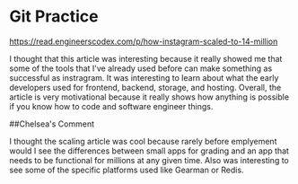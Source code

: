 # Git Practice


https://read.engineerscodex.com/p/how-instagram-scaled-to-14-million


I thought that this article was interesting because it really showed me that some of the tools that I've already used before can make something as successful as instragram. It was interesting to learn about what the early developers used for frontend, backend, storage, and hosting. Overall, the article is very motivational because it really shows how anything is possible if you know how to code and software engineer things.

##Chelsea's Comment

I thought the scaling article was cool because rarely before emplyement would I see the differences between small apps for grading and an app that needs to be functional for millions at any given time. Also was interesting to see some of the specific platforms used like Gearman or Redis.
